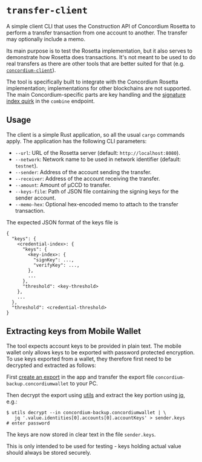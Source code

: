 # `transfer-client`

A simple client CLI that uses the Construction API of Concordium Rosetta to perform a transfer transaction
from one account to another.
The transfer may optionally include a memo.

Its main purpose is to test the Rosetta implementation, but it also serves to demonstrate how Rosetta does transactions.
It's not meant to be used to do real transfers as there are other tools that are better suited for that
(e.g. [`concordium-client`](https://github.com/Concordium/concordium-client)).

The tool is specifically built to integrate with the Concordium Rosetta implementation;
implementations for other blockchains are not supported.
The main Concordium-specific parts are key handling and the [signature index quirk](/README.md#construction_api)
in the `combine` endpoint.

## Usage

The client is a simple Rust application, so all the usual `cargo` commands apply.
The application has the following CLI parameters:

- `--url`: URL of the Rosetta server (default: `http://localhost:8080`).
- `--network`: Network name to be used in network identifier (default: `testnet`).
- `--sender`: Address of the account sending the transfer.
- `--receiver`: Address of the account receiving the transfer.
- `--amount`: Amount of µCCD to transfer.
- `--keys-file`: Path of JSON file containing the signing keys for the sender account.
- `--memo-hex`: Optional hex-encoded memo to attach to the transfer transaction.

The expected JSON format of the keys file is

```
{
  "keys": {
    <credential-index>: {
      "keys": {
        <key-index>: {
          "signKey": ...,
          "verifyKey": ...,
        },
        ...
      },
      "threshold": <key-threshold>
    },
    ...
  },
  "threshold": <credential-threshold>
}
```

## Extracting keys from Mobile Wallet

The tool expects account keys to be provided in plain text.
The mobile wallet only allows keys to be exported with password protected encryption.
To use keys exported from a wallet, they therefore first need to be decrypted and extracted as follows:

First [create an export](https://developer.concordium.software/en/mainnet/net/mobile-wallet/export-import-mw.html)
in the app and transfer the export file `concordium-backup.concordiumwallet` to your PC.

Then decrypt the export using [utils](https://developer.concordium.software/en/mainnet/net/references/developer-tools.html#decrypt-encrypted-output)
and extract the key portion using [jq](https://stedolan.github.io/jq/), e.g.:

```shell
$ utils decrypt --in concordium-backup.concordiumwallet | \
   jq '.value.identities[0].accounts[0].accountKeys' > sender.keys
# enter password
```

The keys are now stored in clear text in the file `sender.keys`.

This is only intended to be used for testing - keys holding actual value should always be stored securely.

